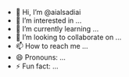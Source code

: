 - 👋 Hi, I’m @aialsadiai
- 👀 I’m interested in ...
- 🌱 I’m currently learning ...
- 💞️ I’m looking to collaborate on ...
- 📫 How to reach me ...
- 😄 Pronouns: ...
- ⚡ Fun fact: ...

<!---
aialsadiai/aialsadiai is a ✨ special ✨ repository because its `README.md` (this file) appears on your GitHub profile.
You can click the Preview link to take a look at your changes.
--->
